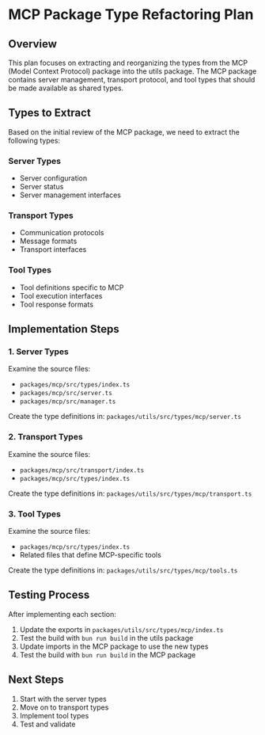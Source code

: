 # MCP Package Type Refactoring Plan

## Overview

This plan focuses on extracting and reorganizing the types from the MCP (Model Context Protocol) package into the utils package. The MCP package contains server management, transport protocol, and tool types that should be made available as shared types.

## Types to Extract

Based on the initial review of the MCP package, we need to extract the following types:

### Server Types
- Server configuration
- Server status
- Server management interfaces

### Transport Types
- Communication protocols
- Message formats
- Transport interfaces

### Tool Types
- Tool definitions specific to MCP
- Tool execution interfaces
- Tool response formats

## Implementation Steps

### 1. Server Types

Examine the source files:
- `packages/mcp/src/types/index.ts`
- `packages/mcp/src/server.ts`
- `packages/mcp/src/manager.ts`

Create the type definitions in:
`packages/utils/src/types/mcp/server.ts`

### 2. Transport Types

Examine the source files:
- `packages/mcp/src/transport/index.ts`
- `packages/mcp/src/types/index.ts`

Create the type definitions in:
`packages/utils/src/types/mcp/transport.ts`

### 3. Tool Types

Examine the source files:
- `packages/mcp/src/types/index.ts`
- Related files that define MCP-specific tools

Create the type definitions in:
`packages/utils/src/types/mcp/tools.ts`

## Testing Process

After implementing each section:

1. Update the exports in `packages/utils/src/types/mcp/index.ts`
2. Test the build with `bun run build` in the utils package
3. Update imports in the MCP package to use the new types
4. Test the build with `bun run build` in the MCP package

## Next Steps

1. Start with the server types
2. Move on to transport types
3. Implement tool types
4. Test and validate
